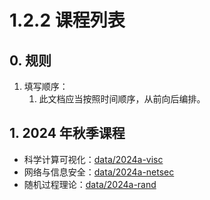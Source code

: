 # 1.2.2 课程列表

## 0. 规则

1. 填写顺序：
   1. 此文档应当按照时间顺序，从前向后编排。

## 1. 2024 年秋季课程

- 科学计算可视化：[data/2024a-visc](../data/2024a-visc/README.md)
- 网络与信息安全：[data/2024a-netsec](../data/2024a-netsec/README.md)
- 随机过程理论：[data/2024a-rand](../data/2024a-rand/README.md)

